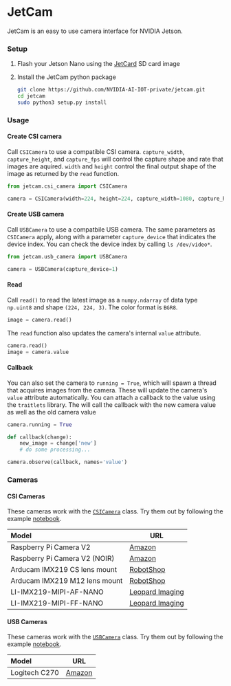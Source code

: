# JetCam

JetCam is an easy to use camera interface for NVIDIA Jetson.

### Setup

1. Flash your Jetson Nano using the [JetCard](https://github.com/NVIDIA-AI-IOT-private/jetcard) SD card image

2. Install the JetCam python package

    ```bash
    git clone https://github.com/NVIDIA-AI-IOT-private/jetcam.git
    cd jetcam
    sudo python3 setup.py install
    ```

### Usage

#### Create CSI camera

Call ``CSICamera`` to use a compatible CSI camera.  ``capture_width``, ``capture_height``, and ``capture_fps`` will control the capture shape and rate that images are aquired.  ``width`` and ``height`` control the final output shape of the image as returned by the ``read`` function.

```python
from jetcam.csi_camera import CSICamera

camera = CSICamera(width=224, height=224, capture_width=1080, capture_height=720, capture_fps=30)
```

#### Create USB camera

Call ``USBCamera`` to use a compatbile USB camera.  The same parameters as ``CSICamera`` apply, along with a parameter ``capture_device`` that indicates the device index.  You can check the device index by calling ``ls /dev/video*``.

```python
from jetcam.usb_camera import USBCamera

camera = USBCamera(capture_device=1)
```

#### Read

Call ``read()`` to read the latest image as a ``numpy.ndarray`` of data type ``np.uint8`` and shape ``(224, 224, 3)``.  The color format is ``BGR8``.

```python
image = camera.read()
```

The ``read`` function also updates the camera's internal ``value`` attribute.

```python
camera.read()
image = camera.value
```

#### Callback

You can also set the camera to ``running = True``, which will spawn a thread that acquires images from the camera.  These will update the camera's ``value`` attribute automatically.  You can attach a callback to the value using the ``traitlets`` library.  The will call the callback with the new camera value as well as the old camera value

```python
camera.running = True

def callback(change):
    new_image = change['new']
    # do some processing...

camera.observe(callback, names='value')
```

### Cameras

#### CSI Cameras

These cameras work with the [``CSICamera``](jetcam/csi_camera.py) class.  Try them out by following the example [notebook](notebooks/csi_camera/csi_camera.ipynb).

| Model | URL |
|:-------|-------|
| Raspberry Pi Camera V2 | [Amazon](https://www.amazon.com/Raspberry-Pi-Camera-Module-Megapixel/dp/B01ER2SKFS/ref=sr_1_3?keywords=raspberry+pi+v2+camera&qid=1554831689&s=electronics&sr=1-3) | 
| Raspberry Pi Camera V2 (NOIR) | [Amazon](https://www.amazon.com/RPi-Camera-V2-Official-Raspberry/dp/B07P7GBJTK/ref=sr_1_1_sspa?keywords=raspberry+pi+v2+camera&qid=1554831658&s=electronics&sr=1-1-spons&psc=1) | 
| Arducam IMX219 CS lens mount | [RobotShop](https://www.robotshop.com/en/arducam-8mp-sony-imx219-camera-module-cs-lens-2718-raspberry-pi.html?gclid=EAIaIQobChMIzMKg38bD4QIVrR6tBh3UoAdjEAYYCSABEgLg-_D_BwE) | 
| Arducam IMX219 M12 lens mount | [RobotShop](https://www.robotshop.com/en/arducam-8mp-sony-imx219-camera-module-m12-lens-ls40136-raspberry-pi.html) |
| LI-IMX219-MIPI-AF-NANO | [Leopard Imaging](https://leopardimaging.com/product/li-imx219-mipi-af-nano/) | 
| LI-IMX219-MIPI-FF-NANO | [Leopard Imaging](https://leopardimaging.com/product/li-imx219-mipi-ff-nano/) |

#### USB Cameras

These cameras work with the [``USBCamera``](jetcam/usb_camera.py) class.  Try them out by following the example [notebook](notebooks/usb_camera/usb_camera.ipynb).

| Model | URL |
|:-------|-------|
| Logitech C270 | [Amazon](https://www.amazon.com/Logitech-Widescreen-designed-Calling-Recording/dp/B004FHO5Y6) | 
